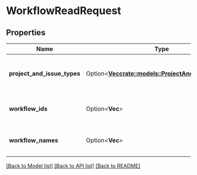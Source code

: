 # WorkflowReadRequest

## Properties

Name | Type | Description | Notes
------------ | ------------- | ------------- | -------------
**project_and_issue_types** | Option<[**Vec<crate::models::ProjectAndIssueTypePair>**](ProjectAndIssueTypePair.md)> | The list of projects and issue types to query. | [optional]
**workflow_ids** | Option<**Vec<String>**> | The list of workflow IDs to query. | [optional]
**workflow_names** | Option<**Vec<String>**> | The list of workflow names to query. | [optional]

[[Back to Model list]](../README.md#documentation-for-models) [[Back to API list]](../README.md#documentation-for-api-endpoints) [[Back to README]](../README.md)


